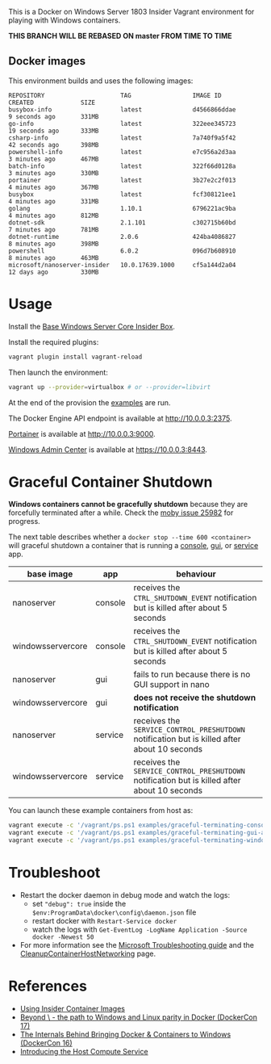 This is a Docker on Windows Server 1803 Insider Vagrant environment for playing with Windows containers.

**THIS BRANCH WILL BE REBASED ON master FROM TIME TO TIME**

## Docker images

This environment builds and uses the following images:

```
REPOSITORY                     TAG                 IMAGE ID            CREATED             SIZE
busybox-info                   latest              d4566866ddae        9 seconds ago       331MB
go-info                        latest              322eee345723        19 seconds ago      333MB
csharp-info                    latest              7a740f9a5f42        42 seconds ago      398MB
powershell-info                latest              e7c956a2d3aa        3 minutes ago       467MB
batch-info                     latest              322f66d0128a        3 minutes ago       330MB
portainer                      latest              3b27e2c2f013        4 minutes ago       367MB
busybox                        latest              fcf308121ee1        4 minutes ago       331MB
golang                         1.10.1              6796221ac9ba        4 minutes ago       812MB
dotnet-sdk                     2.1.101             c302715b60bd        7 minutes ago       781MB
dotnet-runtime                 2.0.6               424ba4086827        8 minutes ago       398MB
powershell                     6.0.2               096d7b608910        8 minutes ago       463MB
microsoft/nanoserver-insider   10.0.17639.1000     cf5a144d2a04        12 days ago         330MB
```


# Usage

Install the [Base Windows Server Core Insider Box](https://github.com/rgl/windows-2016-vagrant).

Install the required plugins:

```bash
vagrant plugin install vagrant-reload
```

Then launch the environment:

```bash
vagrant up --provider=virtualbox # or --provider=libvirt
```

At the end of the provision the [examples](examples/) are run.

The Docker Engine API endpoint is available at http://10.0.0.3:2375.

[Portainer](https://portainer.io/) is available at http://10.0.0.3:9000.

[Windows Admin Center](https://docs.microsoft.com/en-us/windows-server/manage/windows-admin-center/overview) is available at https://10.0.0.3:8443.


# Graceful Container Shutdown

**Windows containers cannot be gracefully shutdown** because they are forcefully terminated after a while. Check the [moby issue 25982](https://github.com/moby/moby/issues/25982) for progress.

The next table describes whether a `docker stop --time 600 <container>` will graceful shutdown a container that is running a [console](https://github.com/rgl/graceful-terminating-console-application-windows/), [gui](https://github.com/rgl/graceful-terminating-gui-application-windows/), or [service](https://github.com/rgl/graceful-terminating-windows-service/) app.

| base image        | app     | behaviour                                                                                    |
| ----------------- | ------- | -------------------------------------------------------------------------------------------- |
| nanoserver        | console | receives the `CTRL_SHUTDOWN_EVENT` notification but is killed after about 5 seconds          |
| windowsservercore | console | receives the `CTRL_SHUTDOWN_EVENT` notification but is killed after about 5 seconds          |
| nanoserver        | gui     | fails to run because there is no GUI support in nano                                         |
| windowsservercore | gui     | **does not receive the shutdown notification**                                               |
| nanoserver        | service | receives the `SERVICE_CONTROL_PRESHUTDOWN` notification but is killed after about 10 seconds |
| windowsservercore | service | receives the `SERVICE_CONTROL_PRESHUTDOWN` notification but is killed after about 10 seconds |

You can launch these example containers from host as:

```bash
vagrant execute -c '/vagrant/ps.ps1 examples/graceful-terminating-console-application/run.ps1'
vagrant execute -c '/vagrant/ps.ps1 examples/graceful-terminating-gui-application/run.ps1'
vagrant execute -c '/vagrant/ps.ps1 examples/graceful-terminating-windows-service/run.ps1'
```


# Troubleshoot

* Restart the docker daemon in debug mode and watch the logs:
  * set `"debug": true` inside the `$env:ProgramData\docker\config\daemon.json` file
  * restart docker with `Restart-Service docker`
  * watch the logs with `Get-EventLog -LogName Application -Source docker -Newest 50`
* For more information see the [Microsoft Troubleshooting guide](https://docs.microsoft.com/en-us/virtualization/windowscontainers/troubleshooting) and the [CleanupContainerHostNetworking](https://github.com/Microsoft/Virtualization-Documentation/tree/live/windows-server-container-tools/CleanupContainerHostNetworking) page.


# References

* [Using Insider Container Images](https://docs.microsoft.com/en-us/virtualization/windowscontainers/quick-start/using-insider-container-images)
* [Beyond \ - the path to Windows and Linux parity in Docker (DockerCon 17)](https://www.youtube.com/watch?v=4ZY_4OeyJsw)
* [The Internals Behind Bringing Docker & Containers to Windows (DockerCon 16)](https://www.youtube.com/watch?v=85nCF5S8Qok)
* [Introducing the Host Compute Service](https://blogs.technet.microsoft.com/virtualization/2017/01/27/introducing-the-host-compute-service-hcs/)
